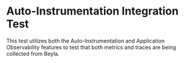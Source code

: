 # Auto-Instrumentation Integration Test

This test utilizes both the Auto-Instrumentation and Application Observability features to test that both metrics and
traces are being collected from Beyla.
